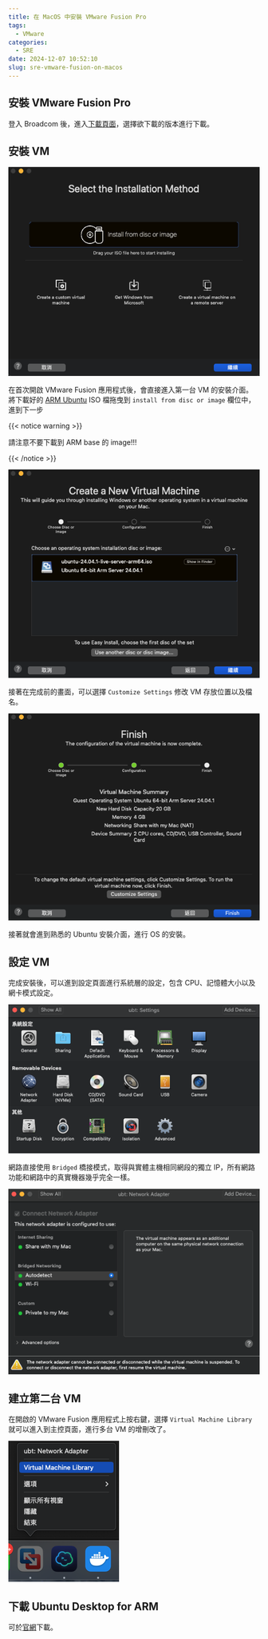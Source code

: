 ```yaml
---
title: 在 MacOS 中安裝 VMware Fusion Pro
tags:
  - VMware
categories:
  - SRE
date: 2024-12-07 10:52:10
slug: sre-vmware-fusion-on-macos
---
```


## 安裝 VMware Fusion Pro

登入 Broadcom 後，進入[下載頁面](https://support.broadcom.com/group/ecx/productdownloads?subfamily=VMware%20Fusion)，選擇欲下載的版本進行下載。

## 安裝 VM

![](install1.png)

在首次開啟 VMware Fusion 應用程式後，會直接進入第一台 VM 的安裝介面。
將下載好的 [ARM Ubuntu](https://ubuntu.com/download/server/arm) ISO 檔拖曳到 `install from disc or image` 欄位中，進到下一步

{{< notice warning >}}

請注意不要下載到 ARM base 的 image!!!

{{< /notice >}}

![](install2.png)

接著在完成前的畫面，可以選擇 `Customize Settings` 修改 VM 存放位置以及檔名。

![](install3.png)

接著就會進到熟悉的 Ubuntu 安裝介面，進行 OS 的安裝。

## 設定 VM

完成安裝後，可以進到設定頁面進行系統層的設定，包含 CPU、記憶體大小以及網卡模式設定。

![](install4.png)

網路直接使用 `Bridged` 橋接模式，取得與實體主機相同網段的獨立 IP，所有網路功能和網路中的真實機器幾乎完全一樣。

![](install5.png)

## 建立第二台 VM

在開啟的 VMware Fusion 應用程式上按右鍵，選擇 `Virtual Machine Library` 就可以進入到主控頁面，進行多台 VM 的增刪改了。

![](install6.png)

## 下載 Ubuntu Desktop for ARM

可於[官網](https://cdimage.ubuntu.com/daily-live/20240421/)下載。

